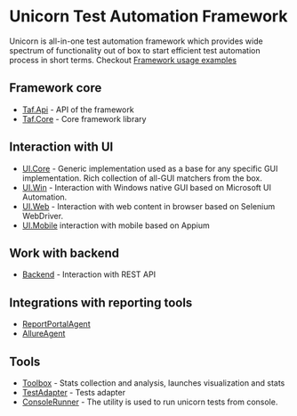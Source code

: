 # Unicorn Test Automation Framework

Unicorn is all-in-one test automation framework which provides wide spectrum of functionality out of box to start efficient test automation process in short terms.
Checkout [Framework usage examples](https://github.com/Unicorn-TAF/examples)

## Framework core 
 - [Taf.Api](https://github.com/Unicorn-TAF/taf-api) - API of the framework
 - [Taf.Core](https://github.com/Unicorn-TAF/taf-core) - Core framework library

## Interaction with UI
 - [UI.Core](https://github.com/Unicorn-TAF/ui-core) - Generic implementation used as a base for any specific GUI implementation.
Rich collection of all-GUI matchers from the box.
 - [UI.Win](https://github.com/Unicorn-TAF/ui-win) - Interaction with Windows native GUI based on Microsoft UI Automation.
 - [UI.Web](https://github.com/Unicorn-TAF/ui-web) - Interaction with web content in browser based on Selenium WebDriver.
 - [UI.Mobile](https://github.com/Unicorn-TAF/ui-mobile) interaction with mobile based on Appium

## Work with backend
 - [Backend](https://github.com/Unicorn-TAF/backend) - Interaction with REST API

## Integrations with reporting tools
 - [ReportPortalAgent](https://github.com/Unicorn-TAF/report-portal-agent)
 - [AllureAgent](https://github.com/Unicorn-TAF/allure-agent)

## Tools
 - [Toolbox](https://github.com/Unicorn-TAF/toolbox) - Stats collection and analysis, launches visualization and stats
 - [TestAdapter](https://github.com/Unicorn-TAF/test-adapter) - Tests adapter
 - [ConsoleRunner](https://github.com/Unicorn-TAF/console-runner) - The utility is used to run unicorn tests from console.
